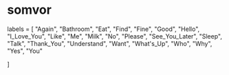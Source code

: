 # somvor

labels = [
"Again",
"Bathroom",
"Eat",
"Find",
"Fine",
"Good",
"Hello",
"I_Love_You",
"Like",
"Me",
"Milk",
"No",
"Please",
"See_You_Later",
"Sleep",
"Talk",
"Thank_You",
"Understand",
"Want",
"What's_Up",
"Who",
"Why",
"Yes",
"You"

]
